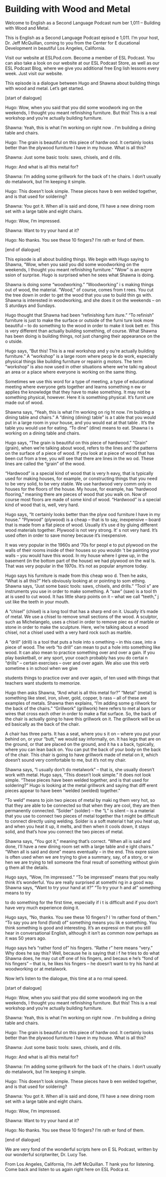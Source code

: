 # Building with Wood and Metal

Welcome to English as a Second Language Podcast num ber 1,011 – Building with Wood and Metal.  

This is English as a Second Language Podcast episod e 1,011. I’m your host, Dr. Jeff McQuillan, coming to you from the Center for E ducational Development in beautiful Los Angeles, California.  

Visit our website at ESLPod.com. Become a member of  ESL Podcast. You can also take a look on our website at our ESL Podcast Store, as well as our ESL Podcast Blog, where we give you additional free Eng lish lessons every week. Just visit our website. 

This episode is a dialogue between Hugo and Shawna about building things with wood and metal. Let’s get started.  

[start of dialogue] 

Hugo: Wow, when you said that you did some woodwork ing on the weekends, I thought you meant refinishing furniture. But this! This is a real workshop and you’re actually building furniture. 

Shawna: Yeah, this is what I’m working on right now . I’m building a dining table and chairs.  

Hugo: The grain is beautiful on this piece of hardw ood. It certainly looks better than the plywood furniture I have in my house. What  is all this? 

Shawna: Just some basic tools: saws, chisels, and d rills.  

Hugo: And what is all this metal for? 

Shawna: I’m adding some grillwork for the back of t he chairs. I don’t usually do metalwork, but I’m keeping it simple. 

Hugo: This doesn’t look simple. These pieces have b een welded together, and is that used for soldering?  

Shawna: You got it. When all is said and done, I’ll  have a new dining room set with a large table and eight chairs. 

Hugo: Wow, I’m impressed.  

Shawna: Want to try your hand at it? 

Hugo: No thanks. You see these 10 fingers? I’m rath er fond of them. 

[end of dialogue] 

This episode is all about building things. We begin  with Hugo saying to Shawna, “Wow, when you said you did some woodworking on the  weekends, I thought you meant refinishing furniture.” “Wow” is an expre ssion of surprise. Hugo is surprised when he sees what Shawna is doing.  

Shawna is doing some “woodworking.” “Woodworking” i s making things out of wood, the material. “Wood,” of course, comes from t rees. You cut the tree down in order to get the wood that you use to build thin gs with. Shawna is interested in woodworking, and she does it on the weekends – on S aturdays and Sundays.  

Hugo thought that Shawna had been “refinishing furn iture.” “To refinish” furniture is just to make the surface or outside of the furni ture look more beautiful – to do something to the wood in order to make it look bett er. This is very different than actually building something, of course. What Shawna  has been doing is building things, not just changing their appearance on the o utside.  

Hugo says, “But this! This is a real workshop and y ou’re actually building furniture.” A “workshop” is a large room where peop le do work, especially physical things like building furniture or repairin g motors. The term “workshop” is also now used in other situations where we’re talki ng about an area or a place where everyone is working on the same thing.  

Sometimes we use this word for a type of meeting, a  type of educational meeting where everyone gets together and learns something n ew or applies the knowledge that they have to make something. It may not be something physical, however. Here it is something physical. It’s furnit ure made out of wood.  

Shawna says, “Yeah, this is what I’m working on rig ht now. I’m building a dining table and chairs.” A “dining (dining) table” is a t able that you would put in a large room in your house, and you would eat at that table . It’s the table you would use for eating. “To dine” (dine) means to eat. Shawna i s working on a dining table and chairs.  

Hugo says, “The grain is beautiful on this piece of  hardwood.” “Grain” (grain), when we’re talking about wood, refers to the lines and the patterns on the surface of a piece of wood. If you look at a piece of wood that has been cut from a tree, you will see that there are lines in the wo od. These lines are called the “grain” of the wood.  

“Hardwood” is a special kind of wood that is very h eavy, that is typically used for making houses, for example, or constructing things that you need to be very solid, to be very stable. We use hardwood very comm only in houses for the floors of the house. My house, for example, has “hardwood flooring,” meaning there are pieces of wood that you walk on. Now of course most  floors are made of some kind of wood. “Hardwood” is a special kind of wood that is, well, very hard.  

Hugo says, “It certainly looks better than the plyw ood furniture I have in my house.” “Plywood” (plywood) is a cheap – that is to  say, inexpensive – board that is made from a flat piece of wood. Usually it’s use d by gluing different wood materials together. Plywood is not very strong. It’ s not very hard. It’s used often in order to save money because it’s inexpensive.  

It was very popular in the 1960s and ’70s for peopl e to put plywood on the walls of their rooms inside of their houses so you wouldn ’t be painting your walls – you would have this wood. In my house where I grew up, in the basement (in the bottom part of the house) we had plywood on the wal ls. That was very popular in the 1970s. It’s not as popular anymore today.  

Hugo says his furniture is made from this cheap woo d. Then he asks, “What is all this?” He’s obviously looking at or pointing to som ething. Shawna says, “Just some basic tools: saws, chisels, and drills.” “Tool s” are instruments you use in order to make something. A “saw” (saw) is a tool th at is used to cut wood. It has little sharp points on it – what we call “teeth,” j ust like the teeth in your mouth.  

A “chisel” (chisel) is a long tool that has a sharp  end on it. Usually it’s made of metal. We use a chisel to remove small sections of the wood. A sculptor, such as Michelangelo, uses a chisel in order to remove piec es of marble or stone in order to make the sculpture. Here, we’re talking about a wood chisel, not a chisel used with a very hard rock such as marble.  

A “drill” (drill) is a tool that puts a hole into s omething – in this case, into a piece of wood. The verb “to drill” can mean to put a hole  into something like wood. It can also mean to practice something over and over a gain. If you play basketball, or any sport, your coach probably has you do certai n “drills” – certain exercises – over and over again. We also use this verb sometime s in school when we give  

students things to practice over and over again, of ten used with things that teachers want students to memorize. 

Hugo then asks Shawna, “And what is all this metal for?” “Metal” (metal) is something like steel, iron, silver, gold, copper, b rass – all of these are examples of metals. Shawna then explains, “I’m adding some g rillwork for the back of the chairs.” “Grillwork” (grillwork) here refers to met al bars or wires that cross each other in order to make a flat surface. So, the back  of the chair is actually going to have this grillwork on it. The grillwork will be us ed basically as the back of the chair.  

A chair has three parts. It has a seat, where you s it on – where you put your behind on, or your “butt,” we would say informally,  on. It has legs that are on the ground, or that are placed on the ground, and it ha s a back, typically, where you can lean back on. You can put the back of your body  on the back of the chair. This chair is going to have grillwork made of metal  on it, which doesn’t sound very comfortable to me, but it’s not my chair.  

Shawna says, “I usually don’t do metalwork” – that is, she usually doesn’t work with metal. Hugo says, “This doesn’t look simple.” It does not look simple. “These pieces have been welded together, and is that used for soldering?” Hugo is looking at the metal grillwork and saying that diff erent pieces appear to have been “welded (welded) together.”  

“To weld” means to join two pieces of metal by maki ng them very hot, so that they are able to be connected so that when they are  cool, they are then permanently connected. “Solder” (solder) – the “L” is silent – is a material that you use to connect two pieces of metal together tha t might be difficult to connect directly using welding. Solder is a soft material t hat you heat up, and when you heat it up, it melts, and then when it cools down, it stays solid, and that’s how you connect the two pieces of metal.  

Shawna says, “You got it,” meaning that’s correct. “When all is said and done, I’ll have a new dining room set with a large table and e ight chairs.” “When all is said and done” means eventually – in the end. This expre ssion is often used when we are trying to give a summary, say, of a story, or w hen we are trying to tell someone the final result of something without givin g them all the details.  

Hugo says, “Wow, I’m impressed.” “To be impressed” means that you really think it’s wonderful. You are really surprised at somethi ng in a good way. Shawna says, “Want to try your hand at it?” “To try your h and at” something means to try  

to do something for the first time, especially if i t is difficult and if you don’t have very much experience doing it.  

Hugo says, “No, thanks. You see these 10 fingers? I ’m rather fond of them.” “To say you are fond (fond) of” something means you lik e something. You think something is good and interesting. It’s an expressi on that you still hear in conversational English, although it isn’t as common  now perhaps as it was 50 years ago.  

Hugo says he’s “rather fond of” his fingers. “Rathe r” here means “very.” Why does he say this? Well, because he is saying that i f he tries to do what Shawna does, he may cut off one of his fingers, and becaus e he’s “fond of his fingers” – that is, he likes his fingers – he doesn’t want to try his hand at woodworking or at metalwork.  

Now let’s listen to the dialogue, this time at a no rmal speed.  

[start of dialogue] 

Hugo: Wow, when you said that you did some woodwork ing on the weekends, I thought you meant refinishing furniture. But this! This is a real workshop and you’re actually building furniture. 

Shawna: Yeah, this is what I’m working on right now . I’m building a dining table and chairs.  

Hugo: The grain is beautiful on this piece of hardw ood. It certainly looks better than the plywood furniture I have in my house. What  is all this? 

Shawna: Just some basic tools: saws, chisels, and d rills.  

Hugo: And what is all this metal for? 

Shawna: I’m adding some grillwork for the back of t he chairs. I don’t usually do metalwork, but I’m keeping it simple. 

Hugo: This doesn’t look simple. These pieces have b een welded together, and is that used for soldering?  

Shawna: You got it. When all is said and done, I’ll  have a new dining room set with a large table and eight chairs. 

 Hugo: Wow, I’m impressed.  

Shawna: Want to try your hand at it? 

Hugo: No thanks. You see these 10 fingers? I’m rath er fond of them. 

[end of dialogue] 

We are very fond of the wonderful scripts here on E SL Podcast, written by our wonderful scriptwriter, Dr. Lucy Tse. 

From Los Angeles, California, I’m Jeff McQuillan. T hank you for listening. Come back and listen to us again right here on ESL Podca st. 

